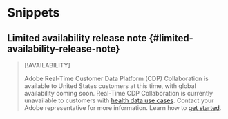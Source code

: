 # Snippets

## Limited availability release note {#limited-availability-release-note}

>[!AVAILABILITY]
>
>Adobe Real-Time Customer Data Platform (CDP) Collaboration is available to United States customers at this time, with global availability coming soon. Real-Time CDP Collaboration is currently unavailable to customers with [health data use cases](https://business.adobe.com/industries/healthcare.html). Contact your Adobe representative for more information. Learn how to [get started](/help/guide/home.md#get-started).


